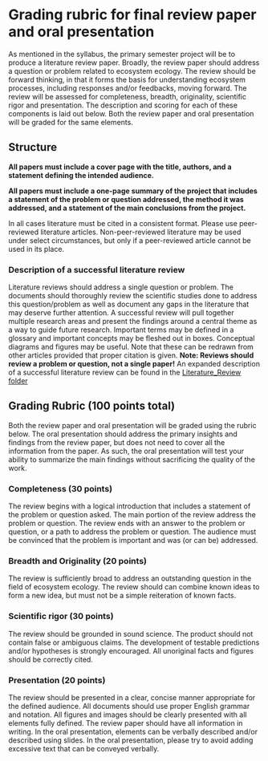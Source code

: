 # Grading rubric for final review paper and oral presentation
As mentioned in the syllabus,
the primary semester project will be to produce a literature review paper. 
Broadly, the review paper should address a question or problem related 
to ecosystem ecology.
The review should be forward thinking, in that it forms the
basis for understanding ecosystem processes, including responses and/or feedbacks,
moving forward.
The review will be assessed for completeness, breadth, originality, scientific rigor 
and presentation.
The description and scoring for each of these components is laid out below.
Both the review paper and oral presentation will be graded for the same elements.

## Structure
**All papers must include a cover page with the title, authors, and 
a statement defining the intended audience.**

**All papers must include a one-page summary of the project that
includes a statement of the problem or question addressed, the method it was
addressed, and a statement of the main conclusions from the project.**

In all cases literature must be cited in a consistent format. Please use peer-reviewed
literature articles. Non-peer-reviewed literature may be used under select circumstances,
but only if a peer-reviewed article cannot be used in its place.

### Description of a successful literature review
Literature reviews should address a single question or problem. The documents should
thoroughly review the scientific studies done to address this question/problem as well
as document any gaps in the literature that may deserve further attention. A successful
review will pull together multiple research areas and present the findings around a
central theme as a way to guide future research. Important terms may be defined in 
a glossary and important concepts may be fleshed out in boxes. Conceptual diagrams and
figures may be useful. Note that these can be redrawn from other articles provided that
proper citation is given.
**Note: Reviews should review a problem or question, not a single paper!**
An expanded description of a successful literature review can be found in the
[Literature_Review folder](../Lit_review/literature_review_description.md)

## Grading Rubric (100 points total)
Both the review paper and oral presentation will be graded using the rubric below.
The oral presentation should address the primary insights and findings from the review
paper, but does not need to cover all the information from the paper.
As such, the oral presentation will test your ability to summarize the main findings without
sacrificing the quality of the work.

### Completeness (30 points)
The review begins with a logical introduction that includes a statement of the
problem or question asked. The main portion of the review address the problem
or question. The review ends with an answer to the problem or question, or a 
path to address the problem or question. The audience must be convinced that the
problem is important and was (or can be) addressed.

### Breadth and Originality (20 points)
The review is sufficiently broad to address an outstanding question in the field
of ecosystem ecology. The review should can combine known ideas to form
a new idea, but must not be a simple reiteration of known facts.

### Scientific rigor (30 points)
The review should be grounded in sound science. The product should not contain false
or ambiguous claims. The development of testable predictions and/or hypotheses is
strongly encouraged. All unoriginal facts and figures should be correctly cited.

### Presentation (20 points)
The review should be presented in a clear, concise manner appropriate for the
defined audience. All documents should use proper English grammar and notation. 
All figures and images should be clearly presented
with all elements fully defined. The review paper should have all information in writing.
In the oral presentation, elements can be verbally described and/or described using slides.
In the oral presentation, please try to avoid adding excessive text that can be conveyed verbally.


